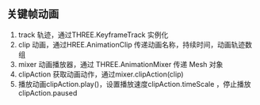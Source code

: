 ## 关键帧动画

1. track 轨迹，通过THREE.KeyframeTrack 实例化
2. clip 动画，通过HREE.AnimationClip 传递动画名称，持续时间，动画轨迹数组
3. mixer 动画播放器，通过 THREE.AnimationMixer 传递 Mesh 对象
4. clipAction 获取动画动作，通过mixer.clipAction(clip)
5. 播放动画clipAction.play()，设置播放速度clipAction.timeScale ，停止播放clipAction.paused